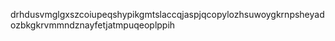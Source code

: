 drhdusvmglgxszcoiupeqshypikgmtslaccqjaspjqcopylozhsuwoygkrnpsheyadozbkgkrvmmndznayfetjatmpuqeoplppih